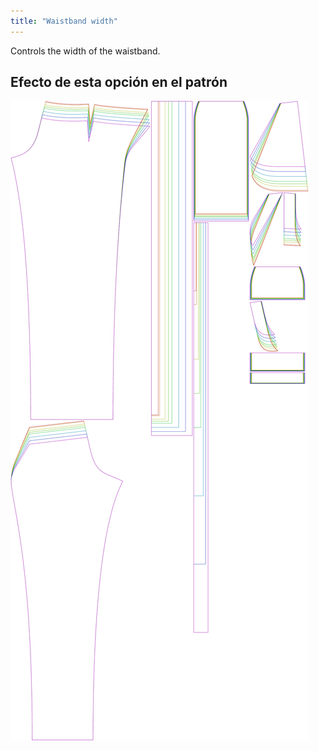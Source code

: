 ```yaml
---
title: "Waistband width"
---
```


Controls the width of the waistband.

## Efecto de esta opción en el patrón

![This image shows the effect of this option by superimposing several variants that have a different value for this option](charlie_waistbandwidth_sample.svg "Effect of this option on the pattern")

